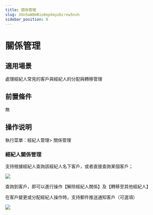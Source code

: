 ```yaml
---
title: 關係管理
slug: XGn5wW8mBio8epkmyobcrew5nsh
sidebar_position: 0
---
```



# 關係管理

## 適用場景

處理經紀人常見的客戶與經紀人的分配與轉移管理

## 前置條件

無

## 操作说明

執行菜單：經紀人管理&gt; 關係管理

### 經紀人關係管理

支持根據經紀人查詢該經紀人名下客戶，或者直接查詢某個客戶；

<img src="/assets/ET59bJXrxodKeWxb0mucn9BInKf.png" src-width="3346" src-height="1104" align="center"/>

查詢到客戶，即可以進行操作【解除經紀人關係】及【轉移至其他經紀人】

在客戶變更或分配經紀人操作時，支持郵件推送通知客戶（可選項）

<img src="/assets/O7ULb8qnhoFZBtxKLi7cdfKEnfB.png" src-width="3352" src-height="1362" align="center"/>

